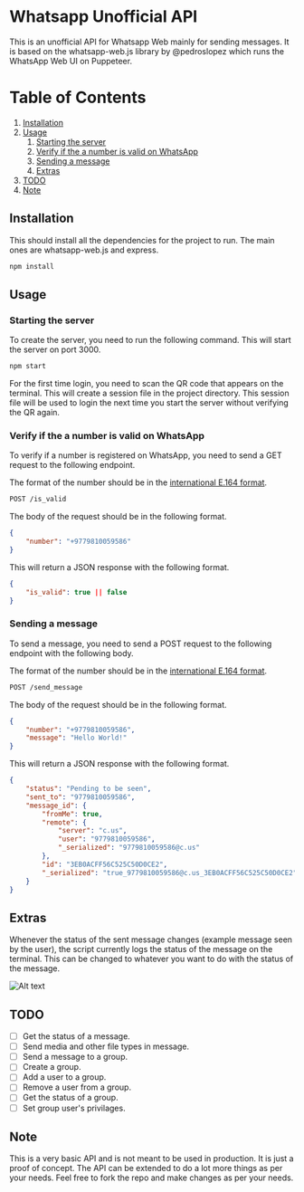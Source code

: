 # Whatsapp Unofficial API

This is an unofficial API for Whatsapp Web mainly for sending messages. It is based on the whatsapp-web.js library by @pedroslopez which runs the WhatsApp Web UI on Puppeteer.

# Table of Contents
1. [Installation](#installation)
2. [Usage](#usage)
    1. [Starting the server](#starting-the-server)
    2. [Verify if the a number is valid on WhatsApp](#verify-if-the-a-number-is-valid-on-whatsapp)
    3. [Sending a message](#sending-a-message)
    4. [Extras](#extras)
3. [TODO](#todo)
4. [Note](#note)

## Installation
This should install all the dependencies for the project to run. The main ones are whatsapp-web.js and express.

```bash
npm install
```

## Usage

### Starting the server
To create the server, you need to run the following command. This will start the server on port 3000.

```bash
npm start
```

For the first time login, you need to scan the QR code that appears on the terminal. This will create a session file in the project directory. This session file will be used to login the next time you start the server without verifying the QR again.

### Verify if the a number is valid on WhatsApp
To verify if a number is registered on WhatsApp, you need to send a GET request to the following endpoint.

The format of the number should be in the [international E.164 format](https://www.twilio.com/docs/glossary/what-e164).

```bash
POST /is_valid
```

The body of the request should be in the following format.
```json
{
    "number": "+9779810059586"
}
```

This will return a JSON response with the following format.

```json
{
    "is_valid": true || false
}
```

### Sending a message

To send a message, you need to send a POST request to the following endpoint with the following body.

The format of the number should be in the [international E.164 format](https://www.twilio.com/docs/glossary/what-e164).

```bash
POST /send_message
```
The body of the request should be in the following format.
```json
{
    "number": "+9779810059586",
    "message": "Hello World!"
}
```
This will return a JSON response with the following format.

```json
{
    "status": "Pending to be seen",
    "sent_to": "9779810059586",
    "message_id": {
        "fromMe": true,
        "remote": {
            "server": "c.us",
            "user": "9779810059586",
            "_serialized": "9779810059586@c.us"
        },
        "id": "3EB0ACFF56C525C50D0CE2",
        "_serialized": "true_9779810059586@c.us_3EB0ACFF56C525C50D0CE2"
    }
}
```

## Extras
Whenever the status of the sent message changes (example message seen by the user), the script currently logs the status of the message on the terminal. This can be changed to whatever you want to do with the status of the message.

![Alt text](imgs/status_change.png)

## TODO
- [ ] Get the status of a message.
- [ ] Send media and other file types in message.
- [ ] Send a message to a group.
- [ ] Create a group.
- [ ] Add a user to a group.
- [ ] Remove a user from a group.
- [ ] Get the status of a group.
- [ ] Set group user's privilages.

## Note
This is a very basic API and is not meant to be used in production. It is just a proof of concept. The API can be extended to do a lot more things as per your needs. Feel free to fork the repo and make changes as per your needs.
